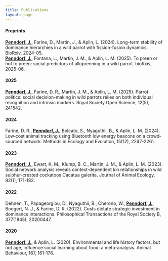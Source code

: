 ```yaml
---
title: Publications
layout: page
---
```


#### Preprints
<p align="left"><ins><b>Penndorf, J.</b></ins>, Farine, D., Martin, J., & Aplin, L. (2024). Long-term stability of dominance hierarchies in a wild parrot with fission-fusion dynamics. BioRxiv, 2024-05. <br>
<ins><b>Penndorf, J.</b></ins>, Fontana, L., Martin, J. M., & Aplin, L. M. (2025). To preen or not to preen: social predictors of allopreening in a wild parrot. bioRxiv, 2025-06.</p>


#### 2025
<p align="left"><ins><b>Penndorf, J.</b></ins>, Farine, D. R., Martin, J. M., & Aplin, L. M. (2025). Parrot politics: social decision-making in wild parrots relies on both individual recognition and intrinsic markers. Royal Society Open Science, 12(5), 241542.</p>
 
#### 2024
<p align="left">Farine, D. R., <ins><b>Penndorf, J.</b></ins>, Bolcato, S., Nyaguthii, B., & Aplin, L. M. (2024). Low‐cost animal tracking using Bluetooth low energy beacons on a crowd‐sourced network. Methods in Ecology and Evolution, 15(12), 2247-2261.</p>

#### 2023
<p align="left"><ins><b>Penndorf, J.</b></ins>, Ewart, K. M., Klump, B. C., Martin, J. M., & Aplin, L. M. (2023). Social network analysis reveals context‐dependent kin relationships in wild sulphur‐crested cockatoos Cacatua galerita. Journal of Animal Ecology, 92(1), 171-182.</p>

#### 2022
<p align="left">Dehnen, T., Papageorgiou, D., Nyaguthii, B., Cherono, W., <ins><b>Penndorf, J.</b></ins>, Boogert, N. J., & Farine, D. R. (2022). Costs dictate strategic investment in dominance interactions. Philosophical Transactions of the Royal Society B, 377(1845), 20200447. </p>

#### 2020
<p align="left"><ins><b>Penndorf, J.</b></ins>, & Aplin, L. (2020). Environmental and life history factors, but not age, influence social learning about food: a meta-analysis. Animal Behaviour, 167, 161-176. </p>
